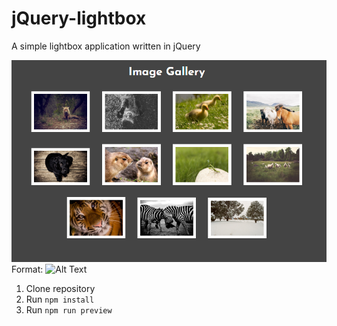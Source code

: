# jQuery-lightbox
A simple lightbox application written in jQuery

![Screenshot](/images/screenshot.png)
Format: ![Alt Text](url)

1. Clone repository
2. Run `npm install`
3. Run `npm run preview`
